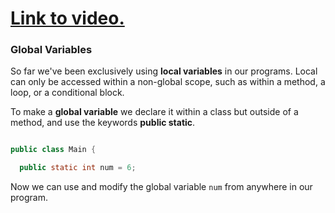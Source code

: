 # [Link to video.](TODO)

### Global Variables

So far we've been exclusively using **local variables** in our programs. Local can only be accessed within a non-global scope, such as within a method, a loop, or a conditional block.

To make a **global variable** we declare it within a class but outside of a method, and use the keywords **public static**.

```java

public class Main {

  public static int num = 6;
```

Now we can use and modify the global variable `num` from anywhere in our program.
